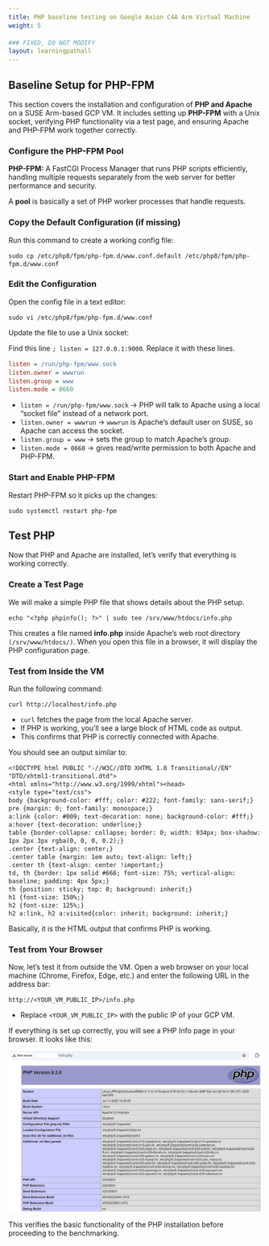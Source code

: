 ```yaml
---
title: PHP baseline testing on Google Axion C4A Arm Virtual Machine
weight: 5

### FIXED, DO NOT MODIFY
layout: learningpathall
---
```



## Baseline Setup for PHP-FPM
This section covers the installation and configuration of **PHP and Apache** on a SUSE Arm-based GCP VM. It includes setting up **PHP-FPM** with a Unix socket, verifying PHP functionality via a test page, and ensuring Apache and PHP-FPM work together correctly.  

### Configure the PHP-FPM Pool

**PHP-FPM:** A FastCGI Process Manager that runs PHP scripts efficiently, handling multiple requests separately from the web server for better performance and security.

A **pool** is basically a set of PHP worker processes that handle requests.  

### Copy the Default Configuration (if missing)

Run this command to create a working config file:

```console
sudo cp /etc/php8/fpm/php-fpm.d/www.conf.default /etc/php8/fpm/php-fpm.d/www.conf
```

### Edit the Configuration

Open the config file in a text editor:

```console
sudo vi /etc/php8/fpm/php-fpm.d/www.conf
```

Update the file to use a Unix socket:

Find this line `; listen = 127.0.0.1:9000`. Replace it with these lines.

```ini
listen = /run/php-fpm/www.sock
listen.owner = wwwrun
listen.group = www
listen.mode = 0660
```
- `listen = /run/php-fpm/www.sock` → PHP will talk to Apache using a local “socket file” instead of a network port.  
- `listen.owner = wwwrun` → `wwwrun` is Apache’s default user on SUSE, so Apache can access the socket.  
- `listen.group = www` → sets the group to match Apache’s group.  
- `listen.mode = 0660` → gives read/write permission to both Apache and PHP-FPM.

### Start and Enable PHP-FPM

Restart PHP-FPM so it picks up the changes:

```console
sudo systemctl restart php-fpm
```

## Test PHP
Now that PHP and Apache are installed, let’s verify that everything is working correctly.  

### Create a Test Page
We will make a simple PHP file that shows details about the PHP setup.

```console
echo "<?php phpinfo(); ?>" | sudo tee /srv/www/htdocs/info.php
```
This creates a file named **info.php** inside Apache’s web root directory `(/srv/www/htdocs/)`. When you open this file in a browser, it will display the PHP configuration page.

### Test from Inside the VM
Run the following command:

```console
curl http://localhost/info.php
```
- `curl` fetches the page from the local Apache server.  
- If PHP is working, you’ll see a large block of HTML code as output.  
- This confirms that PHP is correctly connected with Apache.  

You should see an output similar to:

```output
<!DOCTYPE html PUBLIC "-//W3C//DTD XHTML 1.0 Transitional//EN" "DTD/xhtml1-transitional.dtd">
<html xmlns="http://www.w3.org/1999/xhtml"><head>
<style type="text/css">
body {background-color: #fff; color: #222; font-family: sans-serif;}
pre {margin: 0; font-family: monospace;}
a:link {color: #009; text-decoration: none; background-color: #fff;}
a:hover {text-decoration: underline;}
table {border-collapse: collapse; border: 0; width: 934px; box-shadow: 1px 2px 3px rgba(0, 0, 0, 0.2);}
.center {text-align: center;}
.center table {margin: 1em auto; text-align: left;}
.center th {text-align: center !important;}
td, th {border: 1px solid #666; font-size: 75%; vertical-align: baseline; padding: 4px 5px;}
th {position: sticky; top: 0; background: inherit;}
h1 {font-size: 150%;}
h2 {font-size: 125%;}
h2 a:link, h2 a:visited{color: inherit; background: inherit;}
```
Basically, it is the HTML output that confirms PHP is working.

### Test from Your Browser
Now, let’s test it from outside the VM. Open a web browser on your local machine (Chrome, Firefox, Edge, etc.) and enter the following URL in the address bar:

```console
http://<YOUR_VM_PUBLIC_IP>/info.php
```
- Replace `<YOUR_VM_PUBLIC_IP>` with the public IP of your GCP VM.

If everything is set up correctly, you will see a PHP Info page in your browser. It looks like this:

![PHP-info page alt-text#center](images/php-web.png "Figure 1: PHP info")

This verifies the basic functionality of the PHP installation before proceeding to the benchmarking.
